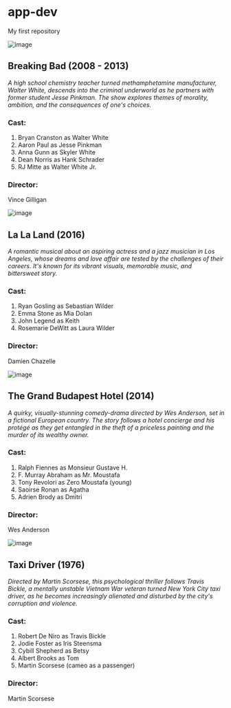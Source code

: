 # app-dev
My first repository

![image](https://github.com/user-attachments/assets/68926e47-0883-49cf-9cea-ad485330c9a1)

## Breaking Bad (2008 - 2013)
*A high school chemistry teacher turned methamphetamine manufacturer, Walter White, descends into the criminal underworld as he partners with former student Jesse Pinkman. The show explores themes of morality, ambition, and the consequences of one's choices.*

### Cast:
1. Bryan Cranston as Walter White
2. Aaron Paul as Jesse Pinkman
3. Anna Gunn as Skyler White
4. Dean Norris as Hank Schrader
5. RJ Mitte as Walter White Jr.


### Director:
Vince Gilligan

![image](https://github.com/user-attachments/assets/bd770c65-630a-44f8-a5e6-cfd81a47019c)

## La La Land (2016)
*A romantic musical about an aspiring actress and a jazz musician in Los Angeles, whose dreams and love affair are tested by the challenges of their careers. It's known for its vibrant visuals, memorable music, and bittersweet story.*

### Cast:
1. Ryan Gosling as Sebastian Wilder
2. Emma Stone as Mia Dolan
3. John Legend as Keith
4. Rosemarie DeWitt as Laura Wilder


### Director:
Damien Chazelle

![image](https://github.com/user-attachments/assets/8d26bb5c-ca59-4369-9bdf-24e3c1b5857c)

## The Grand Budapest Hotel (2014)
*A quirky, visually-stunning comedy-drama directed by Wes Anderson, set in a fictional European country. The story follows a hotel concierge and his protégé as they get entangled in the theft of a priceless painting and the murder of its wealthy owner.*

### Cast:
1. Ralph Fiennes as Monsieur Gustave H.
2. F. Murray Abraham as Mr. Moustafa
3. Tony Revolori as Zero Moustafa (young)
4. Saoirse Ronan as Agatha
5. Adrien Brody as Dmitri

### Director:
Wes Anderson

![image](https://github.com/user-attachments/assets/286ada88-cc57-4d8d-9d86-ed630b01b27a)

## Taxi Driver (1976)
*Directed by Martin Scorsese, this psychological thriller follows Travis Bickle, a mentally unstable Vietnam War veteran turned New York City taxi driver, as he becomes increasingly alienated and disturbed by the city's corruption and violence.*

### Cast:
1. Robert De Niro as Travis Bickle
2. Jodie Foster as Iris Steensma
3. Cybill Shepherd as Betsy
4. Albert Brooks as Tom
5. Martin Scorsese (cameo as a passenger)


### Director:
Martin Scorsese
